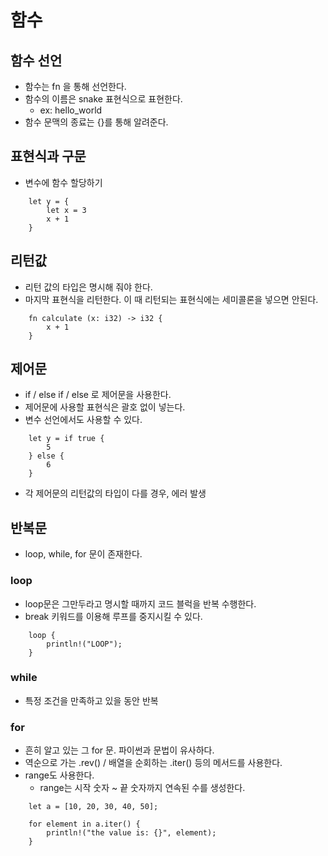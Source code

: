 # 함수

## 함수 선언
- 함수는 fn 을 통해 선언한다.
- 함수의 이름은 snake 표현식으로 표현한다.
    - ex: hello_world
- 함수 문맥의 종료는 {}를 통해 알려준다.

## 표현식과 구문
- 변수에 함수 할당하기

```
    let y = {
        let x = 3
        x + 1
    }
```

## 리턴값
- 리턴 값의 타입은 명시해 줘야 한다.
- 마지막 표현식을 리턴한다. 이 때 리턴되는 표현식에는 세미콜론을 넣으면 안된다.

```
    fn calculate (x: i32) -> i32 {
        x + 1
    }
```

## 제어문
- if / else if / else 로 제어문을 사용한다.
- 제어문에 사용할 표현식은 괄호 없이 넣는다.
- 변수 선언에서도 사용할 수 있다.

```
    let y = if true {
        5
    } else {
        6
    }
```

- 각 제어문의 리턴값의 타입이 다를 경우, 에러 발생

## 반복문
- loop, while, for 문이 존재한다.

### loop
- loop문은 그만두라고 명시할 때까지 코드 블럭을 반복 수행한다.
- break 키워드를 이용해 루프를 중지시킬 수 있다.

```
    loop {
        println!("LOOP");
    }
```

### while
- 특정 조건을 만족하고 있을 동안 반복

### for
- 흔히 알고 있는 그 for 문. 파이썬과 문법이 유사하다.
- 역순으로 가는 .rev() / 배열을 순회하는 .iter() 등의 메서드를 사용한다.
- range도 사용한다.
    - range는 시작 숫자 ~ 끝 숫자까지 연속된 수를 생성한다.
```
    let a = [10, 20, 30, 40, 50];

    for element in a.iter() {
        println!("the value is: {}", element);
    }
```